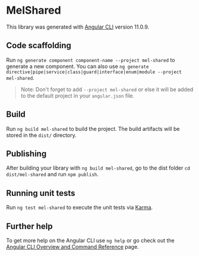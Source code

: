 # MelShared

This library was generated with [Angular CLI](https://github.com/angular/angular-cli) version 11.0.9.

## Code scaffolding

Run `ng generate component component-name --project mel-shared` to generate a new component. You can also use `ng generate directive|pipe|service|class|guard|interface|enum|module --project mel-shared`.
> Note: Don't forget to add `--project mel-shared` or else it will be added to the default project in your `angular.json` file. 

## Build

Run `ng build mel-shared` to build the project. The build artifacts will be stored in the `dist/` directory.

## Publishing

After building your library with `ng build mel-shared`, go to the dist folder `cd dist/mel-shared` and run `npm publish`.

## Running unit tests

Run `ng test mel-shared` to execute the unit tests via [Karma](https://karma-runner.github.io).

## Further help

To get more help on the Angular CLI use `ng help` or go check out the [Angular CLI Overview and Command Reference](https://angular.io/cli) page.
